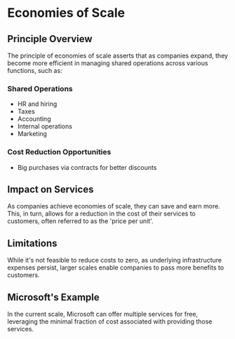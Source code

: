 


# Economies of Scale

## **Principle Overview**
The principle of economies of scale asserts that as companies expand, they become more efficient in managing shared operations across various functions, such as:

### Shared Operations
- HR and hiring
- Taxes
- Accounting
- Internal operations
- Marketing

### Cost Reduction Opportunities
- Big purchases via contracts for better discounts

## **Impact on Services**
As companies achieve economies of scale, they can save and earn more. This, in turn, allows for a reduction in the cost of their services to customers, often referred to as the 'price per unit'.

## **Limitations**
While it's not feasible to reduce costs to zero, as underlying infrastructure expenses persist, larger scales enable companies to pass more benefits to customers.

## **Microsoft's Example**
In the current scale, Microsoft can offer multiple services for free, leveraging the minimal fraction of cost associated with providing those services.
